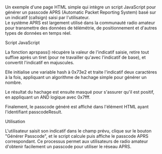 Un exemple d'une page HTML simple qui intègre un script JavaScript pour générer un passcode APRS (Automatic Packet Reporting System) basé sur un indicatif (callsign) saisi par l'utilisateur. 
<br>
Le système APRS est largement utilisé dans la communauté radio amateur pour transmettre des données de télémétrie, de positionnement et d'autres types de données en temps réel.
<br>

Script JavaScript

La fonction aprspass() récupère la valeur de l'indicatif saisie, retire tout suffixe après un tiret (pour ne travailler qu'avec l'indicatif de base), et convertit l'indicatif en majuscules.

Elle initialise une variable hash à 0x73e2 et traite l'indicatif deux caractères à la fois, appliquant un algorithme de hachage simple pour générer un nombre.

Le résultat du hachage est ensuite masqué pour s'assurer qu'il est positif, en appliquant un AND logique avec 0x7fff.

Finalement, le passcode généré est affiché dans l'élément HTML ayant l'identifiant passcodeResult.

Utilisation

L'utilisateur saisit son indicatif dans le champ prévu, clique sur le bouton "Générer Passcode", et le script calcule puis affiche le passcode APRS correspondant. Ce processus permet aux utilisateurs de radio amateur d'obtenir facilement un passcode pour utiliser le réseau APRS.

